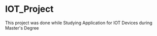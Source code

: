 # IOT_Project
This project was done while Studying Application for IOT Devices during Master's Degree 
